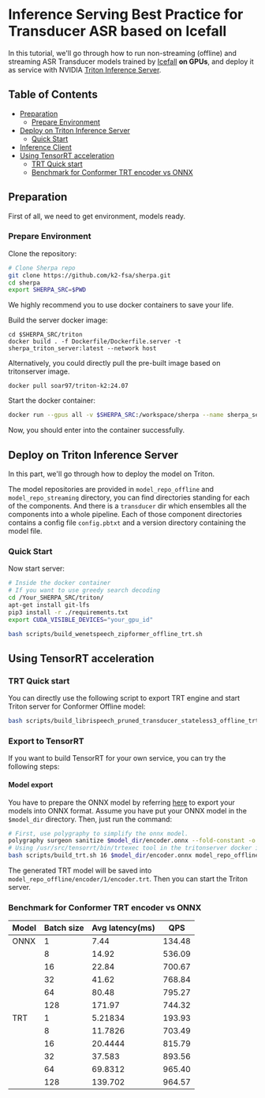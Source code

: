 # Inference Serving Best Practice for Transducer ASR based on Icefall <!-- omit in toc -->

In this tutorial, we'll go through how to run  non-streaming (offline) and streaming ASR Transducer models trained by [Icefall](https://github.com/k2-fsa/icefall/tree/master/egs/librispeech/ASR/pruned_transducer_stateless3) **on GPUs**, and deploy it as service with NVIDIA [Triton Inference Server](https://github.com/triton-inference-server/server).
## Table of Contents <!-- omit in toc -->

- [Preparation](#preparation)
  - [Prepare Environment](#prepare-environment)
- [Deploy on Triton Inference Server](#deploy-on-triton-inference-server)
  - [Quick Start](#quick-start)
- [Inference Client](client/README.md)
- [Using TensorRT acceleration](#using-tensorrt-acceleration)
  - [TRT Quick start](#trt-quick-start)
  - [Benchmark for Conformer TRT encoder vs ONNX](#benchmark-for-conformer-trt-encoder-vs-onnx)


## Preparation

First of all, we need to get environment, models ready.

### Prepare Environment

Clone the repository:

```bash
# Clone Sherpa repo
git clone https://github.com/k2-fsa/sherpa.git
cd sherpa
export SHERPA_SRC=$PWD
```
We highly recommend you to use docker containers to save your life.

Build the server docker image:
```
cd $SHERPA_SRC/triton
docker build . -f Dockerfile/Dockerfile.server -t sherpa_triton_server:latest --network host
```
Alternatively, you could directly pull the pre-built image based on tritonserver image.
```
docker pull soar97/triton-k2:24.07
```

Start the docker container:
```bash
docker run --gpus all -v $SHERPA_SRC:/workspace/sherpa --name sherpa_server --net host --shm-size=1g --ulimit memlock=-1 --ulimit stack=67108864 -it soar97/triton-k2:24.07
```
Now, you should enter into the container successfully.


## Deploy on Triton Inference Server

In this part, we'll go through how to deploy the model on Triton.

The model repositories are provided in `model_repo_offline` and `model_repo_streaming` directory, you can find directories standing for each of the components. And there is a `transducer` dir which ensembles all the components into a whole pipeline. Each of those component directories contains a config file `config.pbtxt` and a version directory containing the model file.  

### Quick Start

Now start server:

```bash
# Inside the docker container
# If you want to use greedy search decoding
cd /Your_SHERPA_SRC/triton/
apt-get install git-lfs
pip3 install -r ./requirements.txt
export CUDA_VISIBLE_DEVICES="your_gpu_id"

bash scripts/build_wenetspeech_zipformer_offline_trt.sh
```

## Using TensorRT acceleration

### TRT Quick start

You can directly use the following script to export TRT engine and start Triton server for Conformer Offline model: 

```bash
bash scripts/build_librispeech_pruned_transducer_stateless3_offline_trt.sh
```

### Export to TensorRT

If you want to build TensorRT for your own service, you can try the following steps:

#### Model export 

You have to prepare the ONNX model by referring [here](https://icefall.readthedocs.io/en/latest/model-export/export-onnx.html#export-the-model-to-onnx) to export your models into ONNX format. Assume you have put your ONNX model in the `$model_dir` directory. 
Then, just run the command:

```bash
# First, use polygraphy to simplify the onnx model.
polygraphy surgeon sanitize $model_dir/encoder.onnx --fold-constant -o encoder.trt
# Using /usr/src/tensorrt/bin/trtexec tool in the tritonserver docker image.
bash scripts/build_trt.sh 16 $model_dir/encoder.onnx model_repo_offline/encoder/1/encoder.trt
```

The generated TRT model will be saved into `model_repo_offline/encoder/1/encoder.trt`. 
Then you can start the Triton server.


### Benchmark for Conformer TRT encoder vs ONNX

| Model  | Batch size| Avg latency(ms) |   QPS    |
|--------|-----------|-----------------|----------|
| ONNX   |     1     |     7.44        |  134.48  |
|        |     8     |     14.92       |  536.09  |
|        |    16     |     22.84       |  700.67  |
|        |    32     |     41.62       |  768.84  |
|        |    64     |     80.48       |  795.27  |
|        |   128     |     171.97      |  744.32  |
|  TRT   |     1     |     5.21834     |  193.93  |
|        |     8     |     11.7826     |  703.49  |
|        |    16     |     20.4444     |  815.79  |
|        |    32     |     37.583      |  893.56  |
|        |    64     |     69.8312     |  965.40  |
|        |   128     |     139.702     |  964.57  |
